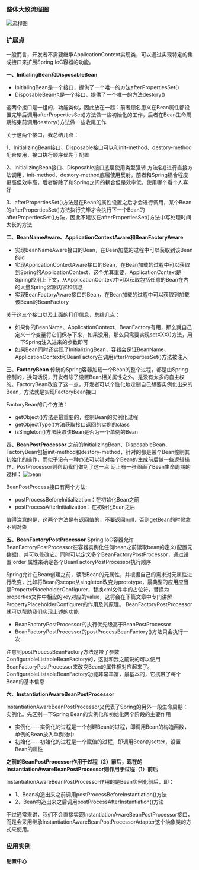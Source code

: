 ### 整体大致流程图

![流程图](https://i.loli.net/2018/02/10/5a7ef944c42dc.png)


### 扩展点
一般而言，开发者不需要继承ApplicationContext实现类，可以通过实现特定的集成接口来扩展Spring IoC容器的功能。

**一、InitialingBean和DisposableBean**
- InitialingBean是一个接口，提供了一个唯一的方法afterPropertiesSet()
- DisposableBean也是一个接口，提供了一个唯一的方法destory()

这两个接口是一组的，功能类似，因此放在一起：前者顾名思义在Bean属性都设置完毕后调用afterPropertiesSet()方法做一些初始化的工作，后者在Bean生命周期结束前调用destory()方法做一些收尾工作

关于这两个接口，我总结几点：

1、InitializingBean接口、Disposable接口可以和init-method、destory-method配合使用，接口执行顺序优先于配置

2、InitializingBean接口、Disposable接口底层使用类型强转.方法名()进行直接方法调用，init-method、destory-method底层使用反射，前者和Spring耦合程度更高但效率高，后者解除了和Spring之间的耦合但是效率低，使用哪个看个人喜好

3、afterPropertiesSet()方法是在Bean的属性设置之后才会进行调用，某个Bean的afterPropertiesSet()方法执行完毕才会执行下一个Bean的afterPropertiesSet()方法，因此不建议在afterPropertiesSet()方法中写处理时间太长的方法

**二、BeanNameAware、ApplicationContextAware和BeanFactoryAware**

- 实现BeanNameAware接口的Bean，在Bean加载的过程中可以获取到该Bean的id
- 实现ApplicationContextAware接口的Bean，在Bean加载的过程中可以获取到Spring的ApplicationContext，这个尤其重要，ApplicationContext是Spring应用上下文，从ApplicationContext中可以获取包括任意的Bean在内的大量Spring容器内容和信息
- 实现BeanFactoryAware接口的Bean，在Bean加载的过程中可以获取到加载该Bean的BeanFactory

关于这三个接口以及上面的打印信息，总结几点：
- 如果你的BeanName、ApplicationContext、BeanFactory有用，那么就自己定义一个变量将它们保存下来，如果没用，那么只需要实现setXXX()方法，用一下Spring注入进来的参数即可
- 如果Bean同时还实现了InitializingBean，容器会保证BeanName、ApplicationContext和BeanFactory在调用afterPropertiesSet()方法被注入

**三、FactoryBean**
传统的Spring容器加载一个Bean的整个过程，都是由Spring控制的，换句话说，开发者除了设置Bean相关属性之外，是没有太多的自主权的。FactoryBean改变了这一点，开发者可以个性化地定制自己想要实例化出来的Bean，方法就是实现FactoryBean接口

FactoryBean的几个方法：
- getObject()方法是最重要的，控制Bean的实例化过程
- getObjectType()方法获取接口返回的实例的class
- isSingleton()方法获取该Bean是否为一个单例的Bean

**四、BeanPostProcessor**
之前的InitializingBean、DisposableBean、FactoryBean包括init-method和destory-method，针对的都是某个Bean控制其初始化的操作，而似乎没有一种办法可以针对每个Bean的生成前后做一些逻辑操作，PostProcessor则帮助我们做到了这一点
网上有一张图画了Bean生命周期的过程：
![bean](https://i.loli.net/2018/02/10/5a7f0531af244.png)

BeanPostProcess接口有两个方法:
- postProcessBeforeInitialization：在初始化Bean之前
- postProcessAfterInitialization：在初始化Bean之后

值得注意的是，这两个方法是有返回值的，不要返回null，否则getBean的时候拿不到对象

**五、BeanFactoryPostProcessor**
Spring IoC容器允许BeanFactoryPostProcessor在容器实例化任何bean之前读取bean的定义(配置元数据)，并可以修改它。同时可以定义多个BeanFactoryPostProcessor，通过设置'order'属性来确定各个BeanFactoryPostProcessor执行顺序

Spring允许在Bean创建之前，读取Bean的元属性，并根据自己的需求对元属性进行改变，比如将Bean的scope从singleton改变为prototype，最典型的应用应当是PropertyPlaceholderConfigurer，替换xml文件中的占位符，替换为properties文件中相应的key对应的value，这将会在下篇文章中专门讲解PropertyPlaceholderConfigurer的作用及其原理。
BeanFactoryPostProcessor就可以帮助我们实现上述的功能

- BeanFactoryPostProcessor的执行优先级高于BeanPostProcessor
- BeanFactoryPostProcessor的postProcessBeanFactory()方法只会执行一次

注意到postProcessBeanFactory方法是带了参数ConfigurableListableBeanFactory的，这就和我之前说的可以使用BeanFactoryPostProcessor来改变Bean的属性相对应起来了。ConfigurableListableBeanFactory功能非常丰富，最基本的，它携带了每个Bean的基本信息

**六、InstantiationAwareBeanPostProcessor**

InstantiationAwareBeanPostProcessor又代表了Spring的另外一段生命周期：实例化。先区别一下Spring Bean的实例化和初始化两个阶段的主要作用

- 实例化----实例化的过程是一个创建Bean的过程，即调用Bean的构造函数，单例的Bean放入单例池中
- 初始化----初始化的过程是一个赋值的过程，即调用Bean的setter，设置Bean的属性

**之前的BeanPostProcessor作用于过程（2）前后，现在的InstantiationAwareBeanPostProcessor则作用于过程（1）前后**

InstantiationAwareBeanPostProcessor作用的是Bean实例化前后，即：
- 1、Bean构造出来之前调用postProcessBeforeInstantiation()方法
- 2、Bean构造出来之后调用postProcessAfterInstantiation()方法

不过通常来讲，我们不会直接实现InstantiationAwareBeanPostProcessor接口，而是会采用继承InstantiationAwareBeanPostProcessorAdapter这个抽象类的方式来使用。

### 应用实例

#### 配置中心
